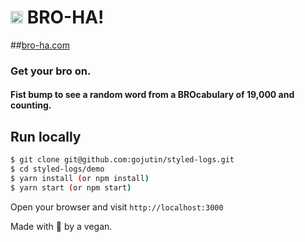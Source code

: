 <span><h1><img height=20 src="fist.png"/> 
BRO-HA!</h1>
</span>

##[bro-ha.com](https://bro-ha.com)

### Get your bro on.

#### Fist bump to see a random word from a BROcabulary of 19,000 and counting. 

## Run locally

```sh
$ git clone git@github.com:gojutin/styled-logs.git
$ cd styled-logs/demo
$ yarn install (or npm install)
$ yarn start (or npm start)
```
Open your browser and visit `http://localhost:3000`

Made with :green_heart: by a vegan. 
